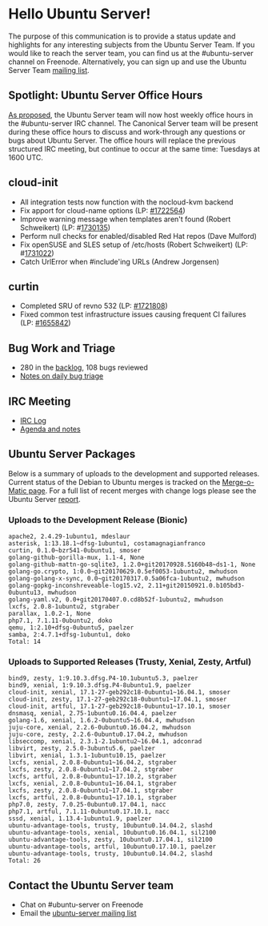 # Hello Ubuntu Server!
The purpose of this communication is to provide a status update and highlights for any interesting subjects from the Ubuntu Server Team. If you would like to reach the server team, you can find us at the #ubuntu-server channel on Freenode. Alternatively, you can sign up and use the Ubuntu Server Team [mailing list](https://lists.ubuntu.com/mailman/listinfo/ubuntu-server).

## Spotlight: Ubuntu Server Office Hours
[As proposed](https://lists.ubuntu.com/archives/ubuntu-server/2017-November/007621.html), the Ubuntu Server team will now host weekly office hours in the #ubuntu-server IRC channel. The Canonical Server team will be present during these office hours to discuss and work-through any questions or bugs about Ubuntu Server. The office hours will replace the previous structured IRC meeting, but continue to occur at the same time: Tuesdays at 1600 UTC.

## cloud-init
- All integration tests now function with the nocloud-kvm backend
- Fix apport for cloud-name options (LP: [#1722564](http://pad.lv/1722564))
- Improve warning message when templates aren't found (Robert Schweikert) (LP: #[1730135](http://pad.lv/1731035/))
- Perform null checks for enabled/disabled Red Hat repos (Dave Mulford)
- Fix openSUSE and SLES setup of /etc/hosts (Robert Schweikert) (LP: #[1731022](http://pad.lv/1731022/))
- Catch UrlError when #include'ing URLs (Andrew Jorgensen)

## curtin
- Completed SRU of revno 532 (LP: [#1721808](http://pad.lv/1721808))
- Fixed common test infrastructure issues causing frequent CI failures (LP: [#1655842](http://pad.lv/1655842))

## Bug Work and Triage
- 280 in the [backlog](https://bugs.launchpad.net/~ubuntu-server/+subscribedbugs), 108 bugs reviewed
- [Notes on daily bug triage](https://wiki.ubuntu.com/ServerTeam/KnowledgeBase#Bug_Triage)

## IRC Meeting
- [IRC Log](https://ubottu.com/meetingology/logs/ubuntu-meeting/2017/ubuntu-meeting.2017-11-14-16.00.html)
- [Agenda and notes](https://wiki.ubuntu.com/ServerTeam/Meeting)

## Ubuntu Server Packages
Below is a summary of uploads to the development and supported releases. Current status of the Debian to Ubuntu merges is tracked on the [Merge-o-Matic page](https://merges.ubuntu.com/main.html). For a full list of recent merges with change logs please see the Ubuntu Server [report](http://reqorts.qa.ubuntu.com/reports/ubuntu-server/merges.html).

### Uploads to the Development Release (Bionic)
```
apache2, 2.4.29-1ubuntu1, mdeslaur
asterisk, 1:13.18.1~dfsg-1ubuntu1, costamagnagianfranco
curtin, 0.1.0~bzr541-0ubuntu1, smoser
golang-github-gorilla-mux, 1.1-4, None
golang-github-mattn-go-sqlite3, 1.2.0+git20170928.5160b48~ds1-1, None
golang-go.crypto, 1:0.0~git20170629.0.5ef0053-1ubuntu2, mwhudson
golang-golang-x-sync, 0.0~git20170317.0.5a06fca-1ubuntu2, mwhudson
golang-gopkg-inconshreveable-log15.v2, 2.11+git20150921.0.b105bd3-0ubuntu13, mwhudson
golang-yaml.v2, 0.0+git20170407.0.cd8b52f-1ubuntu2, mwhudson
lxcfs, 2.0.8-1ubuntu2, stgraber
parallax, 1.0.2-1, None
php7.1, 7.1.11-0ubuntu2, doko
qemu, 1:2.10+dfsg-0ubuntu5, paelzer
samba, 2:4.7.1+dfsg-1ubuntu1, doko
Total: 14
```

### Uploads to Supported Releases (Trusty, Xenial, Zesty, Artful)
```
bind9, zesty, 1:9.10.3.dfsg.P4-10.1ubuntu5.3, paelzer
bind9, xenial, 1:9.10.3.dfsg.P4-8ubuntu1.9, paelzer
cloud-init, xenial, 17.1-27-geb292c18-0ubuntu1~16.04.1, smoser
cloud-init, zesty, 17.1-27-geb292c18-0ubuntu1~17.04.1, smoser
cloud-init, artful, 17.1-27-geb292c18-0ubuntu1~17.10.1, smoser
dnsmasq, xenial, 2.75-1ubuntu0.16.04.4, paelzer
golang-1.6, xenial, 1.6.2-0ubuntu5~16.04.4, mwhudson
juju-core, xenial, 2.2.6-0ubuntu0.16.04.2, mwhudson
juju-core, zesty, 2.2.6-0ubuntu0.17.04.2, mwhudson
libseccomp, xenial, 2.3.1-2.1ubuntu2~16.04.1, adconrad
libvirt, zesty, 2.5.0-3ubuntu5.6, paelzer
libvirt, xenial, 1.3.1-1ubuntu10.15, paelzer
lxcfs, xenial, 2.0.8-0ubuntu1~16.04.2, stgraber
lxcfs, zesty, 2.0.8-0ubuntu1~17.04.2, stgraber
lxcfs, artful, 2.0.8-0ubuntu1~17.10.2, stgraber
lxcfs, xenial, 2.0.8-0ubuntu1~16.04.1, stgraber
lxcfs, zesty, 2.0.8-0ubuntu1~17.04.1, stgraber
lxcfs, artful, 2.0.8-0ubuntu1~17.10.1, stgraber
php7.0, zesty, 7.0.25-0ubuntu0.17.04.1, nacc
php7.1, artful, 7.1.11-0ubuntu0.17.10.1, nacc
sssd, xenial, 1.13.4-1ubuntu1.9, paelzer
ubuntu-advantage-tools, trusty, 10ubuntu0.14.04.2, slashd
ubuntu-advantage-tools, xenial, 10ubuntu0.16.04.1, sil2100
ubuntu-advantage-tools, zesty, 10ubuntu0.17.04.1, sil2100
ubuntu-advantage-tools, artful, 10ubuntu0.17.10.1, paelzer
ubuntu-advantage-tools, trusty, 10ubuntu0.14.04.2, slashd
Total: 26
```

## Contact the Ubuntu Server team
- Chat on #ubuntu-server on Freenode
- Email the [ubuntu-server mailing list](https://lists.ubuntu.com/mailman/listinfo/ubuntu-server)
